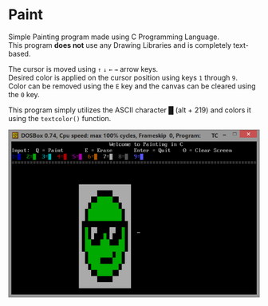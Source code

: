 # Paint

Simple Painting program made using C Programming Language.  
This program **does not** use any Drawing Libraries and is completely text-based.  
  
The cursor is moved using `↑` `↓` `←` `→` arrow keys.  
Desired color is applied on the cursor position using keys `1` through `9`.  
Color can be removed using the `E` key and the canvas can be cleared using the `0` key.  
  
This program simply utilizes the ASCII character █ (alt + 219) and colors it using the `textcolor()` function.

![First Screenshot](https://github.com/LordZed400/Paint/blob/master/Screenshot-1.png "Screenshot 1")
